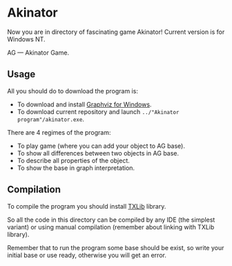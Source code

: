 # Akinator

Now you are in directory of fascinating game Akinator!
Current version is for Windows NT.

AG — Akinator Game.



## Usage

All you should do to download the program is:
* To download and install [Graphviz for Windows](https://graphviz.org/download/#windows).
* To download current repository and launch `../"Akinator program"/akinator.exe`.

There are 4 regimes of the program:
* To play game (where you can add your object to AG base).
* To show all differences between two objects in AG base.
* To describe all properties of the object.
* To show the base in graph interpretation.

## Compilation

To compile the program you should install [TXLib](https://sourceforge.net/projects/txlib/files/latest/download) library. 

So all the code in this directory can be compiled by any IDE (the simplest variant) or using manual compilation (remember about linking with TXLib library).

Remember that to run the program some base should be exist, so write your initial base or use ready, otherwise you will get an error.
